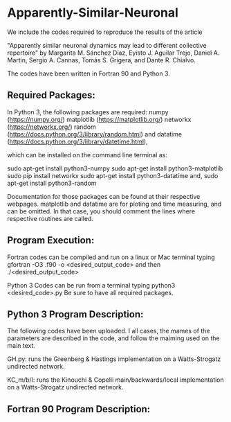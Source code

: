 # Apparently-Similar-Neuronal

We include the codes required to reproduce the results of the article

"Apparently similar neuronal dynamics may lead to different collective repertoire" by Margarita M. Sánchez Díaz, Eyisto J. Aguilar Trejo, Daniel A.
Martin, Sergio A. Cannas, Tomás S. Grigera, and  Dante R. Chialvo.

The codes have been written in Fortran 90 and Python 3.

Required Packages:
-------------------


 In Python 3, the following packages are required:
numpy (https://numpy.org/)
matplotlib (https://matplotlib.org/)
networkx  (https://networkx.org/)
random (https://docs.python.org/3/library/random.html)
and
datatime (https://docs.python.org/3/library/datetime.html),

which can be installed on the command line terminal as:

sudo apt-get install python3-numpy
sudo apt-get install python3-matplotlib
sudo pip install networkx
sudo apt-get install python3-datatime
and,
sudo apt-get install python3-random

Documentation for those packages can be found at their respective webpages. matplotlib and datatime are for ploting and time measuring, and can be omitted. In that case, you should comment the lines where respective routines are called.


Program Execution:
------------------

Fortran codes can be compiled and run on a linux or Mac terminal typing gfortran -O3 <program-name>.f90 -o <desired_output_code>
  and then ./<desired_output_code>
  
Python 3 Codes can be run from a terminal typing python3 <desired_code>.py
Be sure to have all required packages.  
  
Python 3 Program Description:  
-----------------------------
  The following codes have been uploaded. I all cases, the mames of the parameters are described in the code, and follow the maiming used on the main text.
 
 GH.py: runs the Greenberg & Hastings implementation on a Watts-Strogatz undirected network. 
 
 KC_m/b/l: runs the Kinouchi & Copelli main/backwards/local implementation on a Watts-Strogatz undirected network.
 
 
  Fortran 90 Program Description:  
---------------------------------
 
  
  
  

